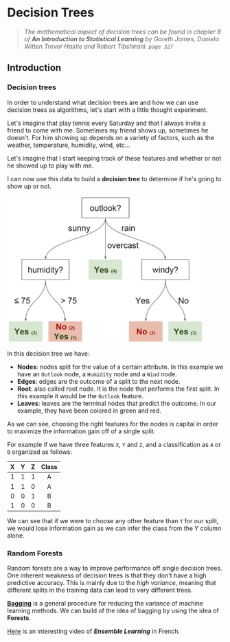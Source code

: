 # Decision Trees

> *The mathematical aspect of decision trees can be found in chapter 8 of **An Introduction to Statistical Learning** by Gareth James, Daniela Witten Trevor Hastie and Robert Tibshirani. `page 327`*

## Introduction

### Decision trees

In order to understand what decision trees are and how we can use decision trees as algorithms, let's start with a little thought experiment.

Let's imagine that play tennis every Saturday and that I always invite a friend to come with me. Sometimes my friend shows up, sometimes he doesn't. For him showing up depends on a variety of factors, such as the weather, temperature, humidity, wind, etc...

Let's imagine that I start keeping track of these features and whether or not he showed up to play with me.

I can now use this data to build a **decision tree** to determine if he's going to show up or not.

<img src="decision_tree.png" style="zoom: 75%;" />

In this decision tree we have:

- **Nodes**: nodes split for the value of a certain attribute. In this example we have an  `Outlook` node, a `Humidity` node and a `Wind` node.
- **Edges**: edges are the outcome of a split to the next node.
- **Root**: also called root node. It is the node that performs the first split. In this example it would be the `Outlook` feature.
- **Leaves**: leaves are the terminal nodes that predict the outcome. In our example, they have been colored in green and red.

As we can see, choosing the right features for the nodes is capital in order to maximize the information gain off of a single split.

For example if we have three features `X`, `Y` and `Z`, and a classification as `A` or `B` organized as follows:

|  X   |  Y   |  Z   | Class |
| :--: | :--: | :--: | :---: |
|  1   |  1   |  1   |   A   |
|  1   |  1   |  0   |   A   |
|  0   |  0   |  1   |   B   |
|  1   |  0   |  0   |   B   |

We can see that if we were to choose any other feature than `Y` for our split, we would lose information gain as we can infer the class from the Y column alone.

### Random Forests

Random forests are a way to improve performance off single decision trees. One inherent weakness of decision trees is that they don't have a high predictive accuracy. This is mainly due to the *high variance*, meaning that different splits in the training data can lead to very different trees.

[**Bagging**](https://youtu.be/RtrBtAKwcxQ) is a general procedure for reducing the variance of machine learning methods. We can build of the idea of bagging by using the idea of **Forests**.

[Here](https://youtu.be/7C_YpudYtw8) is an interesting video of ***Ensemble Learning*** in French.
